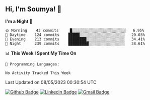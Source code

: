 ## Hi, I'm Soumya! 👋

<!--START_SECTION:waka-->
**I'm a Night 🦉** 

```text
🌞 Morning    43 commits     █░░░░░░░░░░░░░░░░░░░░░░░░   6.95% 
🌆 Daytime    124 commits    █████░░░░░░░░░░░░░░░░░░░░   20.03% 
🌃 Evening    213 commits    ████████░░░░░░░░░░░░░░░░░   34.41% 
🌙 Night      239 commits    █████████░░░░░░░░░░░░░░░░   38.61%

```


📊 **This Week I Spent My Time On** 

```text
💬 Programming Languages: 

No Activity Tracked This Week
```


 Last Updated on 08/05/2023 00:30:54 UTC
<!--END_SECTION:waka-->

[![Github Badge](https://img.shields.io/badge/-rubyruins-grey?style=for-the-badge&logo=github&logoColor=white&link=https://github.com/rubyruins/)](https://www.github.com/rubyruins/) 
[![Linkedin Badge](https://img.shields.io/badge/-Soumya%20Parekh-0072b1?style=for-the-badge&logo=Linkedin&logoColor=white&link=https://www.linkedin.com/in/Soumya-Parekh/)](https://www.linkedin.com/in/Soumya-Parekh/) 
[![Gmail Badge](https://img.shields.io/badge/-soumyaparekh.me@gmail.com-c14438?style=for-the-badge&logo=Gmail&logoColor=white&link=mailto:soumyaparekh.me@gmail.com)](mailto:soumyaparekh.me@gmail.com) 
